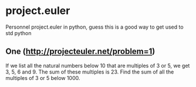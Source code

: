 project.euler
=============
Personnel project.euler in python, guess this is a good way to get used to std python

One (http://projecteuler.net/problem=1)
---------------------------------------
If we list all the natural numbers below 10 that are multiples of 3 or 5,
we get 3, 5, 6 and 9. The sum of these multiples is 23.
Find the sum of all the multiples of 3 or 5 below 1000.

